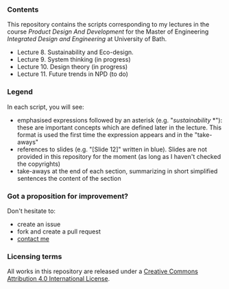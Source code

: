 ### Contents

This repository contains the scripts corresponding to my lectures in the course *Product Design And Development* for the Master of Engineering *Integrated Design and Engineering* at University of Bath. 

 * Lecture 8. Sustainability and Eco-design.
 * Lecture 9. System thinking (in progress)
 * Lecture 10. Design theory (in progress)
 * Lecture 11. Future trends in NPD (to do) 

### Legend
In each script, you will see:
- emphasised expressions followed by an asterisk (e.g. "*sustainability* *"): these are important concepts which are defined later in the lecture. This format is used the first time the expression appears and in the "take-aways"
- references to slides (e.g. "[Slide 12]" written in blue). Slides are not provided in this repository for the moment (as long as I haven't checked the copyrights)
- take-aways at the end of each section, summarizing in short simplified sentences the content of the section

### Got a proposition for improvement?

Don't hesitate to:
* create an issue
* fork and create a pull request
* [contact me](http://jeremybonvoisin.com/WordPress3/?page_id=25)

### Licensing terms

All works in this repository are released under a [Creative Commons Attribution 4.0 International License](https://creativecommons.org/licenses/by/4.0/).